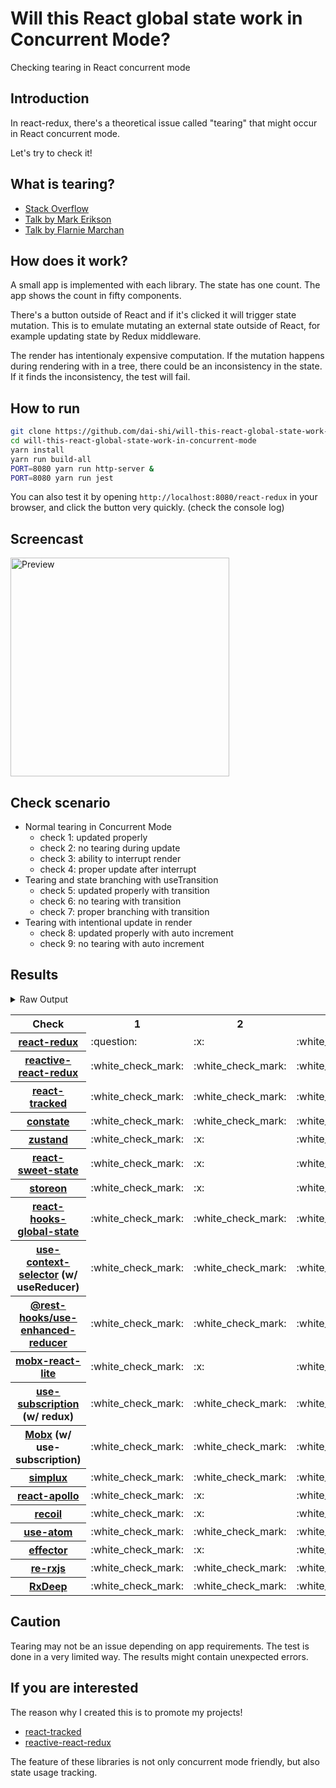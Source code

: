 # Will this React global state work in Concurrent Mode?

Checking tearing in React concurrent mode

## Introduction

In react-redux, there's a theoretical issue called "tearing"
that might occur in React concurrent mode.

Let's try to check it!

## What is tearing?

- [Stack Overflow](https://stackoverflow.com/questions/54891675/what-is-tearing-in-the-context-of-the-react-redux)
- [Talk by Mark Erikson](https://www.youtube.com/watch?v=yOZ4Ml9LlWE&t=933s)
- [Talk by Flarnie Marchan](https://www.youtube.com/watch?v=V1Ly-8Z1wQA&t=1079s)

## How does it work?

A small app is implemented with each library.
The state has one count.
The app shows the count in fifty components.

There's a button outside of React and
if it's clicked it will trigger state mutation.
This is to emulate mutating an external state outside of React,
for example updating state by Redux middleware.

The render has intentionaly expensive computation.
If the mutation happens during rendering with in a tree,
there could be an inconsistency in the state.
If it finds the inconsistency, the test will fail.

## How to run

```bash
git clone https://github.com/dai-shi/will-this-react-global-state-work-in-concurrent-mode.git
cd will-this-react-global-state-work-in-concurrent-mode
yarn install
yarn run build-all
PORT=8080 yarn run http-server &
PORT=8080 yarn run jest
```

You can also test it by opening `http://localhost:8080/react-redux`
in your browser, and click the button very quickly. (check the console log)

## Screencast

<img src="https://user-images.githubusercontent.com/490574/61502196-ce109200-aa0d-11e9-9efc-6203545d367c.gif" alt="Preview" width="350" />

## Check scenario

- Normal tearing in Concurrent Mode
  - check 1: updated properly
  - check 2: no tearing during update
  - check 3: ability to interrupt render
  - check 4: proper update after interrupt
- Tearing and state branching with useTransition
  - check 5: updated properly with transition
  - check 6: no tearing with transition
  - check 7: proper branching with transition
- Tearing with intentional update in render
  - check 8: updated properly with auto increment
  - check 9: no tearing with auto increment

## Results

<details>
<summary>Raw Output</summary>

```
  react-redux
    check with events from outside
      ✕ check 1: updated properly (11137 ms)
      ✕ check 2: no tearing during update (6 ms)
      ✓ check 3: ability to interrupt render
      ✓ check 4: proper update after interrupt (1335 ms)
    check with useTransition
      ✓ check 5: updated properly with transition (4259 ms)
      ✕ check 6: no tearing with transition (3 ms)
      ✕ check 7: proper branching with transition (3590 ms)
    check with intensive auto increment
      ✕ check 8: updated properly with auto increment (10075 ms)
      ✕ check 9: no tearing with auto increment (3 ms)
  redux-use-mutable-source
    check with events from outside
      ✓ check 1: updated properly (6333 ms)
      ✓ check 2: no tearing during update (1 ms)
      ✓ check 3: ability to interrupt render
      ✓ check 4: proper update after interrupt (1377 ms)
    check with useTransition
      ✓ check 5: updated properly with transition (8405 ms)
      ✓ check 6: no tearing with transition (2 ms)
      ✕ check 7: proper branching with transition (8009 ms)
    check with intensive auto increment
      ✓ check 8: updated properly with auto increment (2264 ms)
      ✕ check 9: no tearing with auto increment (2 ms)
  reactive-react-redux
    check with events from outside
      ✓ check 1: updated properly (6328 ms)
      ✓ check 2: no tearing during update (1 ms)
      ✓ check 3: ability to interrupt render (1 ms)
      ✓ check 4: proper update after interrupt (1330 ms)
    check with useTransition
      ✓ check 5: updated properly with transition (8396 ms)
      ✓ check 6: no tearing with transition (1 ms)
      ✕ check 7: proper branching with transition (4514 ms)
    check with intensive auto increment
      ✓ check 8: updated properly with auto increment (3222 ms)
      ✕ check 9: no tearing with auto increment (1 ms)
  react-tracked
    check with events from outside
      ✓ check 1: updated properly (6374 ms)
      ✓ check 2: no tearing during update (1 ms)
      ✓ check 3: ability to interrupt render
      ✓ check 4: proper update after interrupt (2407 ms)
    check with useTransition
      ✓ check 5: updated properly with transition (7080 ms)
      ✕ check 6: no tearing with transition (2 ms)
      ✓ check 7: proper branching with transition (7187 ms)
    check with intensive auto increment
      ✓ check 8: updated properly with auto increment (3353 ms)
      ✕ check 9: no tearing with auto increment (2 ms)
  constate
    check with events from outside
      ✓ check 1: updated properly (6361 ms)
      ✓ check 2: no tearing during update (1 ms)
      ✓ check 3: ability to interrupt render
      ✓ check 4: proper update after interrupt (2485 ms)
    check with useTransition
      ✓ check 5: updated properly with transition (9552 ms)
      ✓ check 6: no tearing with transition (1 ms)
      ✓ check 7: proper branching with transition (7115 ms)
    check with intensive auto increment
      ✓ check 8: updated properly with auto increment (4152 ms)
      ✓ check 9: no tearing with auto increment (1 ms)
  zustand
    check with events from outside
      ✓ check 1: updated properly (3167 ms)
      ✕ check 2: no tearing during update (20 ms)
      ✓ check 3: ability to interrupt render
      ✓ check 4: proper update after interrupt (1502 ms)
    check with useTransition
      ✓ check 5: updated properly with transition (4243 ms)
      ✕ check 6: no tearing with transition (2 ms)
      ✕ check 7: proper branching with transition (3576 ms)
    check with intensive auto increment
      ✓ check 8: updated properly with auto increment (2270 ms)
      ✕ check 9: no tearing with auto increment (2 ms)
  react-sweet-state
    check with events from outside
      ✓ check 1: updated properly (2184 ms)
      ✕ check 2: no tearing during update (16 ms)
      ✓ check 3: ability to interrupt render
      ✓ check 4: proper update after interrupt (1479 ms)
    check with useTransition
      ✕ check 5: updated properly with transition (4399 ms)
      ✓ check 6: no tearing with transition (19 ms)
      ✕ check 7: proper branching with transition (8132 ms)
    check with intensive auto increment
      ✓ check 8: updated properly with auto increment (2327 ms)
      ✕ check 9: no tearing with auto increment (21 ms)
  storeon
    check with events from outside
      ✓ check 1: updated properly (2193 ms)
      ✕ check 2: no tearing during update (19 ms)
      ✓ check 3: ability to interrupt render (1 ms)
      ✓ check 4: proper update after interrupt (1436 ms)
    check with useTransition
      ✕ check 5: updated properly with transition (4424 ms)
      ✓ check 6: no tearing with transition (19 ms)
      ✕ check 7: proper branching with transition (8137 ms)
    check with intensive auto increment
      ✓ check 8: updated properly with auto increment (2316 ms)
      ✕ check 9: no tearing with auto increment (21 ms)
  react-hooks-global-state
    check with events from outside
      ✓ check 1: updated properly (5272 ms)
      ✓ check 2: no tearing during update (1 ms)
      ✓ check 3: ability to interrupt render
      ✓ check 4: proper update after interrupt (2259 ms)
    check with useTransition
      ✓ check 5: updated properly with transition (6311 ms)
      ✓ check 6: no tearing with transition (1 ms)
      ✕ check 7: proper branching with transition (3668 ms)
    check with intensive auto increment
      ✓ check 8: updated properly with auto increment (2582 ms)
      ✕ check 9: no tearing with auto increment (2 ms)
  use-context-selector
    check with events from outside
      ✓ check 1: updated properly (6646 ms)
      ✓ check 2: no tearing during update (3 ms)
      ✓ check 3: ability to interrupt render
      ✓ check 4: proper update after interrupt (2382 ms)
    check with useTransition
      ✓ check 5: updated properly with transition (6282 ms)
      ✓ check 6: no tearing with transition (2 ms)
      ✕ check 7: proper branching with transition (5376 ms)
    check with intensive auto increment
      ✓ check 8: updated properly with auto increment (3100 ms)
      ✓ check 9: no tearing with auto increment (2 ms)
  use-enhanced-reducer
    check with events from outside
      ✓ check 1: updated properly (6324 ms)
      ✓ check 2: no tearing during update (1 ms)
      ✓ check 3: ability to interrupt render
      ✓ check 4: proper update after interrupt (1226 ms)
    check with useTransition
      ✓ check 5: updated properly with transition (9518 ms)
      ✓ check 6: no tearing with transition (1 ms)
      ✓ check 7: proper branching with transition (7282 ms)
    check with intensive auto increment
      ✓ check 8: updated properly with auto increment (4182 ms)
      ✓ check 9: no tearing with auto increment (1 ms)
  mobx-react-lite
    check with events from outside
      ✓ check 1: updated properly (2109 ms)
      ✕ check 2: no tearing during update (1 ms)
      ✓ check 3: ability to interrupt render (1 ms)
      ✓ check 4: proper update after interrupt (1191 ms)
    check with useTransition
      ✓ check 5: updated properly with transition (4403 ms)
      ✕ check 6: no tearing with transition (2 ms)
      ✕ check 7: proper branching with transition (3105 ms)
    check with intensive auto increment
      ✓ check 8: updated properly with auto increment (2060 ms)
      ✕ check 9: no tearing with auto increment (1 ms)
  use-subscription
    check with events from outside
      ✓ check 1: updated properly (6341 ms)
      ✓ check 2: no tearing during update (1 ms)
      ✓ check 3: ability to interrupt render
      ✓ check 4: proper update after interrupt (1354 ms)
    check with useTransition
      ✓ check 5: updated properly with transition (8424 ms)
      ✓ check 6: no tearing with transition (2 ms)
      ✕ check 7: proper branching with transition (7080 ms)
    check with intensive auto increment
      ✓ check 8: updated properly with auto increment (2297 ms)
      ✕ check 9: no tearing with auto increment (1 ms)
  mobx-use-sub
    check with events from outside
      ✓ check 1: updated properly (5274 ms)
      ✓ check 2: no tearing during update (1 ms)
      ✓ check 3: ability to interrupt render
      ✓ check 4: proper update after interrupt (2362 ms)
    check with useTransition
      ✓ check 5: updated properly with transition (6433 ms)
      ✓ check 6: no tearing with transition (1 ms)
      ✕ check 7: proper branching with transition (3623 ms)
    check with intensive auto increment
      ✓ check 8: updated properly with auto increment (2067 ms)
      ✕ check 9: no tearing with auto increment (1 ms)
  react-state
    check with events from outside
      ✓ check 1: updated properly (5307 ms)
      ✓ check 2: no tearing during update (2 ms)
      ✓ check 3: ability to interrupt render
      ✓ check 4: proper update after interrupt (2441 ms)
    check with useTransition
      ✓ check 5: updated properly with transition (9499 ms)
      ✓ check 6: no tearing with transition (2 ms)
      ✓ check 7: proper branching with transition (8468 ms)
    check with intensive auto increment
      ✓ check 8: updated properly with auto increment (4141 ms)
      ✓ check 9: no tearing with auto increment (1 ms)
  simplux
    check with events from outside
      ✓ check 1: updated properly (6327 ms)
      ✓ check 2: no tearing during update (1 ms)
      ✓ check 3: ability to interrupt render
      ✓ check 4: proper update after interrupt (1223 ms)
    check with useTransition
      ✓ check 5: updated properly with transition (6428 ms)
      ✓ check 6: no tearing with transition (1 ms)
      ✕ check 7: proper branching with transition (3669 ms)
    check with intensive auto increment
      ✕ check 8: updated properly with auto increment (10221 ms)
      ✕ check 9: no tearing with auto increment (4 ms)
  react-apollo
    check with events from outside
      ✓ check 1: updated properly (3186 ms)
      ✕ check 2: no tearing during update (20 ms)
      ✓ check 3: ability to interrupt render
      ✓ check 4: proper update after interrupt (2445 ms)
    check with useTransition
      ✓ check 5: updated properly with transition (5273 ms)
      ✕ check 6: no tearing with transition (3 ms)
      ✕ check 7: proper branching with transition (3891 ms)
    check with intensive auto increment
      ✓ check 8: updated properly with auto increment (3033 ms)
      ✕ check 9: no tearing with auto increment (22 ms)
  recoil
    check with events from outside
      ✓ check 1: updated properly (3070 ms)
      ✕ check 2: no tearing during update (2 ms)
      ✓ check 3: ability to interrupt render
      ✓ check 4: proper update after interrupt (1157 ms)
    check with useTransition
      ✓ check 5: updated properly with transition (4373 ms)
      ✕ check 6: no tearing with transition (1 ms)
      ✕ check 7: proper branching with transition (2965 ms)
    check with intensive auto increment
      ✓ check 8: updated properly with auto increment (2935 ms)
      ✕ check 9: no tearing with auto increment (1 ms)
  use-atom
    check with events from outside
      ✓ check 1: updated properly (5297 ms)
      ✓ check 2: no tearing during update (1 ms)
      ✓ check 3: ability to interrupt render
      ✓ check 4: proper update after interrupt (2413 ms)
    check with useTransition
      ✓ check 5: updated properly with transition (6296 ms)
      ✓ check 6: no tearing with transition (1 ms)
      ✕ check 7: proper branching with transition (5376 ms)
    check with intensive auto increment
      ✓ check 8: updated properly with auto increment (3130 ms)
      ✓ check 9: no tearing with auto increment (1 ms)
  effector
    check with events from outside
      ✓ check 1: updated properly (3202 ms)
      ✕ check 2: no tearing during update (22 ms)
      ✓ check 3: ability to interrupt render
      ✓ check 4: proper update after interrupt (1430 ms)
    check with useTransition
      ✓ check 5: updated properly with transition (4269 ms)
      ✕ check 6: no tearing with transition (2 ms)
      ✕ check 7: proper branching with transition (3628 ms)
    check with intensive auto increment
      ✓ check 8: updated properly with auto increment (2258 ms)
      ✕ check 9: no tearing with auto increment (2 ms)
  re-rxjs
    check with events from outside
      ✓ check 1: updated properly (5320 ms)
      ✓ check 2: no tearing during update (1 ms)
      ✓ check 3: ability to interrupt render
      ✓ check 4: proper update after interrupt (2402 ms)
    check with useTransition
      ✓ check 5: updated properly with transition (6271 ms)
      ✓ check 6: no tearing with transition (1 ms)
      ✓ check 7: proper branching with transition (4809 ms)
    check with intensive auto increment
      ✓ check 8: updated properly with auto increment (4190 ms)
      ✓ check 9: no tearing with auto increment (1 ms)
  rxdeep
    check with events from outside
      ✓ check 1: updated properly (3193 ms)
      ✓ check 2: no tearing during update (20 ms)
      ✓ check 3: ability to interrupt render
      ✕ check 4: proper update after interrupt (5177 ms)
    check with useTransition
      ✓ check 5: updated properly with transition (7433 ms)
      ✓ check 6: no tearing with transition (2 ms)
      ✕ check 7: proper branching with transition (15007 ms)
    check with intensive auto increment
      ✕ check 8: updated properly with auto increment (10338 ms)
      ✕ check 9: no tearing with auto increment (8 ms)
```

</details>

<table>
  <tr>
    <th>Check</th>
    <th>1</th>
    <th>2</th>
    <th>3</th>
    <th>4</th>
    <th>5</th>
    <th>6</th>
    <th>7</th>
    <th>8</th>
    <th>9</th>
  </tr>

  <tr>
    <th><a href="https://react-redux.js.org">react-redux</a></th>
    <td>:question:</td>
    <td>:x:</td>
    <td>:white_check_mark:</td>
    <td>:white_check_mark:</td>
    <td>:white_check_mark:</td>
    <td>:x:</td>
    <td>:x:</td>
    <td>:question:</td>
    <td>:x:</td>
  </tr>

  <tr>
    <th><a href="https://github.com/dai-shi/reactive-react-redux">reactive-react-redux</a></th>
    <td>:white_check_mark:</td>
    <td>:white_check_mark:</td>
    <td>:white_check_mark:</td>
    <td>:white_check_mark:</td>
    <td>:white_check_mark:</td>
    <td>:white_check_mark:</td>
    <td>:x:</td>
    <td>:white_check_mark:</td>
    <td>:x:</td>
  </tr>

  </tr>
    <th><a href="https://react-tracked.js.org">react-tracked</a></th>
    <td>:white_check_mark:</td>
    <td>:white_check_mark:</td>
    <td>:white_check_mark:</td>
    <td>:white_check_mark:</td>
    <td>:white_check_mark:</td>
    <td>:x:</td>
    <td>:white_check_mark:</td>
    <td>:white_check_mark:</td>
    <td>:x:</td>
  </tr>

  </tr>
    <th><a href="https://github.com/diegohaz/constate">constate</a></th>
    <td>:white_check_mark:</td>
    <td>:white_check_mark:</td>
    <td>:white_check_mark:</td>
    <td>:white_check_mark:</td>
    <td>:white_check_mark:</td>
    <td>:white_check_mark:</td>
    <td>:white_check_mark:</td>
    <td>:white_check_mark:</td>
    <td>:white_check_mark:</td>
  </tr>

  </tr>
    <th><a href="https://github.com/react-spring/zustand">zustand</a></th>
    <td>:white_check_mark:</td>
    <td>:x:</td>
    <td>:white_check_mark:</td>
    <td>:white_check_mark:</td>
    <td>:white_check_mark:</td>
    <td>:x:</td>
    <td>:x:</td>
    <td>:white_check_mark:</td>
    <td>:x:</td>
  </tr>

  </tr>
    <th><a href="https://github.com/atlassian/react-sweet-state">react-sweet-state</a></th>
    <td>:white_check_mark:</td>
    <td>:x:</td>
    <td>:white_check_mark:</td>
    <td>:white_check_mark:</td>
    <td>:x:</td>
    <td>:white_check_mark:</td>
    <td>:x:</td>
    <td>:white_check_mark:</td>
    <td>:x:</td>
  </tr>

  </tr>
    <th><a href="https://github.com/storeon/storeon">storeon</a></th>
    <td>:white_check_mark:</td>
    <td>:x:</td>
    <td>:white_check_mark:</td>
    <td>:white_check_mark:</td>
    <td>:x:</td>
    <td>:white_check_mark:</td>
    <td>:x:</td>
    <td>:white_check_mark:</td>
    <td>:x:</td>
  </tr>

  </tr>
    <th><a href="https://github.com/dai-shi/react-hooks-global-state">react-hooks-global-state</a></th>
    <td>:white_check_mark:</td>
    <td>:white_check_mark:</td>
    <td>:white_check_mark:</td>
    <td>:white_check_mark:</td>
    <td>:white_check_mark:</td>
    <td>:white_check_mark:</td>
    <td>:x:</td>
    <td>:white_check_mark:</td>
    <td>:x:</td>
  </tr>

  </tr>
    <th><a href="https://github.com/dai-shi/use-context-selector">use-context-selector</a> (w/ useReducer)</th>
    <td>:white_check_mark:</td>
    <td>:white_check_mark:</td>
    <td>:white_check_mark:</td>
    <td>:white_check_mark:</td>
    <td>:white_check_mark:</td>
    <td>:white_check_mark:</td>
    <td>:x:</td>
    <td>:white_check_mark:</td>
    <td>:white_check_mark:</td>
  </tr>

  <tr>
    <th><a href="https://github.com/coinbase/rest-hooks/tree/master/packages/use-enhanced-reducer">@rest-hooks/use-enhanced-reducer</a></th>
    <td>:white_check_mark:</td>
    <td>:white_check_mark:</td>
    <td>:white_check_mark:</td>
    <td>:white_check_mark:</td>
    <td>:white_check_mark:</td>
    <td>:white_check_mark:</td>
    <td>:white_check_mark:</td>
    <td>:white_check_mark:</td>
    <td>:white_check_mark:</td>
  </tr>

  </tr>
    <th><a href="https://github.com/mobxjs/mobx-react-lite">mobx-react-lite</a></th>
    <td>:white_check_mark:</td>
    <td>:x:</td>
    <td>:white_check_mark:</td>
    <td>:white_check_mark:</td>
    <td>:white_check_mark:</td>
    <td>:x:</td>
    <td>:x:</td>
    <td>:white_check_mark:</td>
    <td>:x:</td>
  </tr>

  </tr>
    <th><a href="https://github.com/facebook/react/tree/master/packages/use-subscription">use-subscription</a> (w/ redux)</th>
    <td>:white_check_mark:</td>
    <td>:white_check_mark:</td>
    <td>:white_check_mark:</td>
    <td>:white_check_mark:</td>
    <td>:white_check_mark:</td>
    <td>:white_check_mark:</td>
    <td>:x:</td>
    <td>:white_check_mark:</td>
    <td>:x:</td>
  </tr>

  <tr>
    <th><a href="https://mobx.js.org/">Mobx</a> (w/ use-subscription)</th>
    <td>:white_check_mark:</td>
    <td>:white_check_mark:</td>
    <td>:white_check_mark:</td>
    <td>:white_check_mark:</td>
    <td>:white_check_mark:</td>
    <td>:white_check_mark:</td>
    <td>:x:</td>
    <td>:white_check_mark:</td>
    <td>:x:</td>
  </tr>

  <tr>
    <th><a href="https://github.com/MrWolfZ/simplux">simplux</a></th>
    <td>:white_check_mark:</td>
    <td>:white_check_mark:</td>
    <td>:white_check_mark:</td>
    <td>:white_check_mark:</td>
    <td>:white_check_mark:</td>
    <td>:white_check_mark:</td>
    <td>:x:</td>
    <td>:x:</td>
    <td>:x:</td>
  </tr>

  <tr>
    <th><a href="https://github.com/apollographql/react-apollo">react-apollo</a></th>
    <td>:white_check_mark:</td>
    <td>:x:</td>
    <td>:white_check_mark:</td>
    <td>:white_check_mark:</td>
    <td>:white_check_mark:</td>
    <td>:x:</td>
    <td>:x:</td>
    <td>:white_check_mark:</td>
    <td>:x:</td>
  </tr>

  <tr>
    <th><a href="https://github.com/facebookexperimental/Recoil">recoil</a></th>
    <td>:white_check_mark:</td>
    <td>:x:</td>
    <td>:white_check_mark:</td>
    <td>:white_check_mark:</td>
    <td>:white_check_mark:</td>
    <td>:x:</td>
    <td>:x:</td>
    <td>:white_check_mark:</td>
    <td>:x:</td>
  </tr>

  <tr>
    <th><a href="https://github.com/dai-shi/use-atom">use-atom</a></th>
    <td>:white_check_mark:</td>
    <td>:white_check_mark:</td>
    <td>:white_check_mark:</td>
    <td>:white_check_mark:</td>
    <td>:white_check_mark:</td>
    <td>:white_check_mark:</td>
    <td>:x:</td>
    <td>:white_check_mark:</td>
    <td>:white_check_mark:</td>
  </tr>

  <tr>
    <th><a href="https://github.com/zerobias/effector">effector</a></th>
    <td>:white_check_mark:</td>
    <td>:x:</td>
    <td>:white_check_mark:</td>
    <td>:white_check_mark:</td>
    <td>:white_check_mark:</td>
    <td>:x:</td>
    <td>:x:</td>
    <td>:white_check_mark:</td>
    <td>:x:</td>
  </tr>

  <tr>
    <th><a href="https://github.com/re-rxjs/re-rxjs">re-rxjs</a></th>
    <td>:white_check_mark:</td>
    <td>:white_check_mark:</td>
    <td>:white_check_mark:</td>
    <td>:white_check_mark:</td>
    <td>:white_check_mark:</td>
    <td>:white_check_mark:</td>
    <td>:grey_question:</td>
    <td>:white_check_mark:</td>
    <td>:white_check_mark:</td>
  </tr>

  <tr>
    <th><a href="https://loreanvictor.github.io/rxdeep">RxDeep</a></th>
    <td>:white_check_mark:</td>
    <td>:white_check_mark:</td>
    <td>:white_check_mark:</td>
    <td>:x:</td>
    <td>:white_check_mark:</td>
    <td>:white_check_mark:</td>
    <td>:x:</td>
    <td>:x:</td>
    <td>:x:</td>
  </tr>
</table>

## Caution

Tearing may not be an issue depending on app requirements.
The test is done in a very limited way.
The results might contain unexpected errors.

## If you are interested

The reason why I created this is to promote my projects!

- [react-tracked](https://github.com/dai-shi/react-tracked)
- [reactive-react-redux](https://github.com/dai-shi/reactive-react-redux)

The feature of these libraries is not only concurrent mode friendly,
but also state usage tracking.
